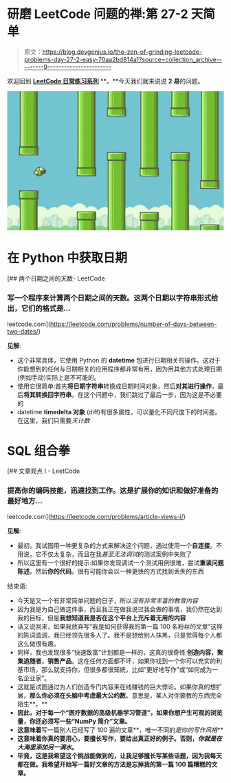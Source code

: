 # 研磨 LeetCode 问题的禅:第 27-2 天简单

> 原文：<https://blog.devgenius.io/the-zen-of-grinding-leetcode-problems-day-27-2-easy-70aa2bd814a1?source=collection_archive---------9----------------------->

欢迎回到 [**LeetCode 日常练习系列**](https://medium.com/@matei.danut.dm/the-zen-of-grinding-leetcode-problems-day-0-motivation-681842565166) **。**今天我们就来说说 **2 易**的问题。

![](img/37979c51b7cfc4ec0bd0847a7671c7d4.png)

# 在 Python 中获取日期

[](https://leetcode.com/problems/number-of-days-between-two-dates/) [## 两个日期之间的天数- LeetCode

### 写一个程序来计算两个日期之间的天数。这两个日期以字符串形式给出，它们的格式是…

leetcode.com](https://leetcode.com/problems/number-of-days-between-two-dates/) 

**见解**:

*   这个非常具体，它使用 Python 的 **datetime** 包进行日期相关的操作。这对于你能想到的任何与日期相关的应用程序都非常有用，因为用其他方式处理日期(例如手动)实际上是不可能的。
*   使用它很简单:首先**将日期字符串**转换成日期时间对象，然后**对其进行操作**，最后**将其转换回字符串**。在这个问题中，我们跳过了最后一步，因为这是不必要的
*   datetime **timedelta 对象** (diff)有很多属性，可以量化不同尺度下的时间差。在这里，我们只需要*天计数*

# SQL 组合拳

[](https://leetcode.com/problems/article-views-i/) [## 文章观点 I - LeetCode

### 提高你的编码技能，迅速找到工作。这是扩展你的知识和做好准备的最好地方…

leetcode.com](https://leetcode.com/problems/article-views-i/) 

**见解**:

*   最初，我试图用一种更复杂的方式来解决这个问题，通过使用一个**自连接**。不用说，它不仅太复杂，而且在我*甚至无法调试*的测试案例中失败了
*   所以这里有一个很好的提示:如果你发现调试一个测试用例很难，尝试**重读问题陈述**，然后**你的代码**。很有可能你会以一种更快的方式找到丢失的东西

结束语:

*   今天是又一个有非常简单问题的日子，所以*没有非常丰富的教育内容*
*   因为我是为自己做这件事，而且我正在做我说过我会做的事情，我仍然在达到我的目标，但是**我想知道我是否在这个平台上充斥着无用的内容**
*   话又说回来，如果我放弃写“我是如何获得我的第一篇 100 名粉丝的文章”这样的陈词滥调，我已经领先很多人了。我不是想给别人抹黑，只是觉得每个人都这么做很有趣。
*   同样，我也发现很多“快速致富”计划都是一样的，这真的很奇怪:**创造内容，聚集追随者，销售产品**。这在任何方面都不坏，如果你找到一个你可以充实的利基市场，那么就支持你，但很多都很笼统，比如“更好地写作”或“如何成为一名企业家”。
*   这就是试图通过为人们创造专门内容来在线赚钱的巨大悖论。如果你真的想扩展，**那么你必须在头脑中考虑最大公约数**。意思是，某人对你要教的东西完全陌生**。**
*   **因此，对于每一个“医疗数据的高级机器学习管道”，如果你想产生可观的浏览量，你还必须写一些“NumPy 简介”文章。**
*   **这意味着**写一篇别人已经写了 100 遍的文章**，唯一不同的*是你的写作风格***
*   **这意味着你真的要用心，要擅长写作，要给出真正好的例子。否则，*你就是在大海里添加另一滴水*。**
*   **毕竟，这是我希望这个挑战能做到的，让我足够擅长写某些话题，因为我每天都在做。我希望开始写一篇好文章的方法是忘掉我的第一篇 100 篇糟糕的文章。**